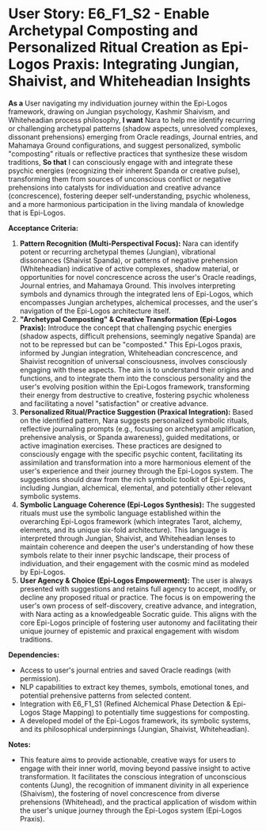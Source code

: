 # User Story: E6_F1_S2 - Enable Archetypal Composting and Personalized Ritual Creation as Epi-Logos Praxis: Integrating Jungian, Shaivist, and Whiteheadian Insights

**As a** User navigating my individuation journey within the Epi-Logos framework, drawing on Jungian psychology, Kashmir Shaivism, and Whiteheadian process philosophy,
**I want** Nara to help me identify recurring or challenging archetypal patterns (shadow aspects, unresolved complexes, dissonant prehensions) emerging from Oracle readings, Journal entries, and Mahamaya Ground configurations, and suggest personalized, symbolic "composting" rituals or reflective practices that synthesize these wisdom traditions,
**So that** I can consciously engage with and integrate these psychic energies (recognizing their inherent Spanda or creative pulse), transforming them from sources of unconscious conflict or negative prehensions into catalysts for individuation and creative advance (concrescence), fostering deeper self-understanding, psychic wholeness, and a more harmonious participation in the living mandala of knowledge that is Epi-Logos.

**Acceptance Criteria:**

1.  **Pattern Recognition (Multi-Perspectival Focus):** Nara can identify potent or recurring archetypal themes (Jungian), vibrational dissonances (Shaivist Spanda), or patterns of negative prehension (Whiteheadian) indicative of active complexes, shadow material, or opportunities for novel concrescence across the user's Oracle readings, Journal entries, and Mahamaya Ground. This involves interpreting symbols and dynamics through the integrated lens of Epi-Logos, which encompasses Jungian archetypes, alchemical processes, and the user's navigation of the Epi-Logos architecture itself.
2.  **"Archetypal Composting" & Creative Transformation (Epi-Logos Praxis):** Introduce the concept that challenging psychic energies (shadow aspects, difficult prehensions, seemingly negative Spanda) are not to be repressed but can be "composted." This Epi-Logos praxis, informed by Jungian integration, Whiteheadian concrescence, and Shaivist recognition of universal consciousness, involves consciously engaging with these aspects. The aim is to understand their origins and functions, and to integrate them into the conscious personality and the user's evolving position within the Epi-Logos framework, transforming their energy from destructive to creative, fostering psychic wholeness and facilitating a novel "satisfaction" or creative advance.
3.  **Personalized Ritual/Practice Suggestion (Praxical Integration):** Based on the identified pattern, Nara suggests personalized symbolic rituals, reflective journaling prompts (e.g., focusing on archetypal amplification, prehensive analysis, or Spanda awareness), guided meditations, or active imagination exercises. These practices are designed to consciously engage with the specific psychic content, facilitating its assimilation and transformation into a more harmonious element of the user's experience and their journey through the Epi-Logos system. The suggestions should draw from the rich symbolic toolkit of Epi-Logos, including Jungian, alchemical, elemental, and potentially other relevant symbolic systems.
4.  **Symbolic Language Coherence (Epi-Logos Synthesis):** The suggested rituals must use the symbolic language established within the overarching Epi-Logos framework (which integrates Tarot, alchemy, elements, and its unique six-fold architecture). This language is interpreted through Jungian, Shaivist, and Whiteheadian lenses to maintain coherence and deepen the user's understanding of how these symbols relate to their inner psychic landscape, their process of individuation, and their engagement with the cosmic mind as modeled by Epi-Logos.
5.  **User Agency & Choice (Epi-Logos Empowerment):** The user is always presented with suggestions and retains full agency to accept, modify, or decline any proposed ritual or practice. The focus is on empowering the user's own process of self-discovery, creative advance, and integration, with Nara acting as a knowledgeable Socratic guide. This aligns with the core Epi-Logos principle of fostering user autonomy and facilitating their unique journey of epistemic and praxical engagement with wisdom traditions.

**Dependencies:**

*   Access to user's journal entries and saved Oracle readings (with permission).
*   NLP capabilities to extract key themes, symbols, emotional tones, and potential prehensive patterns from selected content.
*   Integration with E6_F1_S1 (Refined Alchemical Phase Detection & Epi-Logos Stage Mapping) to potentially time suggestions for composting.
*   A developed model of the Epi-Logos framework, its symbolic systems, and its philosophical underpinnings (Jungian, Shaivist, Whiteheadian).

**Notes:**

*   This feature aims to provide actionable, creative ways for users to engage with their inner world, moving beyond passive insight to active transformation. It facilitates the conscious integration of unconscious contents (Jung), the recognition of immanent divinity in all experience (Shaivism), the fostering of novel concrescence from diverse prehensions (Whitehead), and the practical application of wisdom within the user's unique journey through the Epi-Logos system (Epi-Logos Praxis).